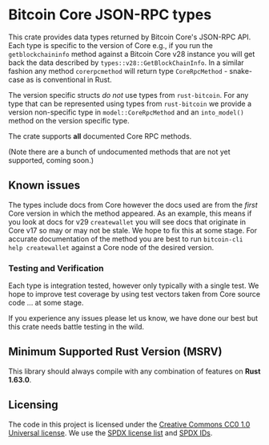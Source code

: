 # Bitcoin Core JSON-RPC types

This crate provides data types returned by Bitcoin Core's JSON-RPC API. Each type is specific to the
version of Core e.g., if you run the `getblockchaininfo` method against a Bitcoin Core v28 instance
you will get back the data described by `types::v28::GetBlockChainInfo`. In a similar fashion any
method `corerpcmethod` will return type `CoreRpcMethod` - snake-case as is conventional in Rust.

The version specific structs _do not_ use types from `rust-bitcoin`. For any type that can be
represented using types from `rust-bitcoin` we provide a version non-specific type in
`model::CoreRpcMethod` and an `into_model()` method on the version specific type.

The crate supports **all** documented Core RPC methods.

(Note there are a bunch of undocumented methods that are not yet supported, coming soon.)

## Known issues

The types include docs from Core however the docs used are from the _first_ Core version in which
the method appeared. As an example, this means if you look at docs for v29 `createwallet` you will
see docs that originate in Core v17 so may or may not be stale. We hope to fix this at some stage.
For accurate documentation of the method you are best to run `bitcoin-cli help createwallet` against
a Core node of the desired version.

### Testing and Verification

Each type is integration tested, however only typically with a single test. We hope to improve
test coverage by using test vectors taken from Core source code ... at some stage.

If you experience any issues please let us know, we have done our best but this crate needs battle
testing in the wild.

## Minimum Supported Rust Version (MSRV)

This library should always compile with any combination of features on **Rust 1.63.0**.

## Licensing

The code in this project is licensed under the [Creative Commons CC0 1.0 Universal license](LICENSE).
We use the [SPDX license list](https://spdx.org/licenses/) and [SPDX IDs](https://spdx.dev/ids/).
